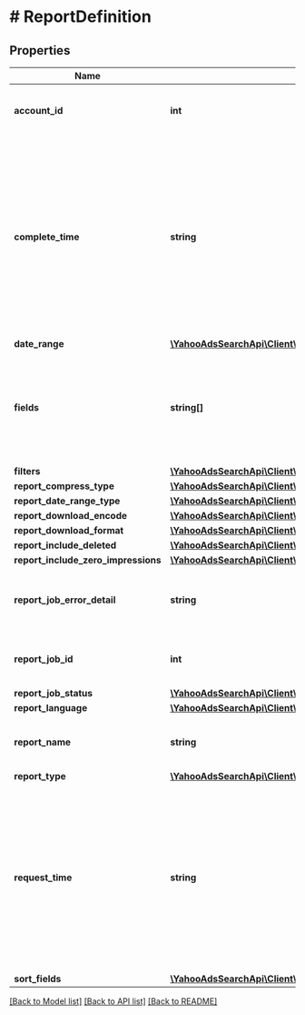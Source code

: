 # # ReportDefinition

## Properties

Name | Type | Description | Notes
------------ | ------------- | ------------- | -------------
**account_id** | **int** | &lt;ja&gt;アカウントIDです。&lt;/ja&gt;&lt;br&gt;&lt;en&gt;Account ID.&lt;/en&gt; | [optional] 
**complete_time** | **string** | &lt;ja&gt;ジョブの完了時刻です。&lt;br&gt;※YYYY/MM/DD hh:mm:ss形式になります。&lt;br&gt;※hhは24時間表記になります。&lt;/ja&gt;&lt;br&gt;&lt;en&gt;Completion time of Report Job request.&lt;br&gt;*Displays in YYYY/MM/DD hh:mm:ss form.&lt;br&gt;*hh will display in 24-hour time.&lt;/en&gt; | [optional] 
**date_range** | [**\YahooAdsSearchApi\Client\Model\ReportDefinitionServiceReportDateRange**](ReportDefinitionServiceReportDateRange.md) |  | [optional] 
**fields** | **string[]** | &lt;ja&gt;フィールド（レポートの出力項目名）です。&lt;/ja&gt;&lt;br&gt;&lt;en&gt;Item name of the report.&lt;br&gt;Can appoint the value retrieved from getReportFields.&lt;/en&gt; | [optional] 
**filters** | [**\YahooAdsSearchApi\Client\Model\ReportDefinitionServiceReportFilter[]**](ReportDefinitionServiceReportFilter.md) |  | [optional] 
**report_compress_type** | [**\YahooAdsSearchApi\Client\Model\ReportDefinitionServiceReportCompressType**](ReportDefinitionServiceReportCompressType.md) |  | [optional] 
**report_date_range_type** | [**\YahooAdsSearchApi\Client\Model\ReportDefinitionServiceReportDateRangeType**](ReportDefinitionServiceReportDateRangeType.md) |  | [optional] 
**report_download_encode** | [**\YahooAdsSearchApi\Client\Model\ReportDefinitionServiceReportDownloadEncode**](ReportDefinitionServiceReportDownloadEncode.md) |  | [optional] 
**report_download_format** | [**\YahooAdsSearchApi\Client\Model\ReportDefinitionServiceReportDownloadFormat**](ReportDefinitionServiceReportDownloadFormat.md) |  | [optional] 
**report_include_deleted** | [**\YahooAdsSearchApi\Client\Model\ReportDefinitionServiceReportIncludeDeleted**](ReportDefinitionServiceReportIncludeDeleted.md) |  | [optional] 
**report_include_zero_impressions** | [**\YahooAdsSearchApi\Client\Model\ReportDefinitionServiceReportIncludeZeroImpressions**](ReportDefinitionServiceReportIncludeZeroImpressions.md) |  | [optional] 
**report_job_error_detail** | **string** | &lt;ja&gt;レポートジョブのエラー詳細です。&lt;/ja&gt;&lt;br&gt;&lt;en&gt;Error details of Report Job.&lt;/en&gt; | [optional] 
**report_job_id** | **int** | &lt;ja&gt;レポートジョブIDです。&lt;/ja&gt;&lt;br&gt;&lt;en&gt;Report Job ID.&lt;/en&gt; | [optional] 
**report_job_status** | [**\YahooAdsSearchApi\Client\Model\ReportDefinitionServiceReportJobStatus**](ReportDefinitionServiceReportJobStatus.md) |  | [optional] 
**report_language** | [**\YahooAdsSearchApi\Client\Model\ReportDefinitionServiceReportLanguage**](ReportDefinitionServiceReportLanguage.md) |  | [optional] 
**report_name** | **string** | &lt;ja&gt;レポート名称です。&lt;/ja&gt;&lt;br&gt;&lt;en&gt;Name of the report.&lt;/en&gt; | [optional] 
**report_type** | [**\YahooAdsSearchApi\Client\Model\ReportDefinitionServiceReportType**](ReportDefinitionServiceReportType.md) |  | [optional] 
**request_time** | **string** | &lt;ja&gt;ジョブの起動時刻です。&lt;br&gt;※YYYY/MM/DD hh:mm:ss形式になります。&lt;br&gt;※hhは24時間表記になります。&lt;/ja&gt;&lt;br&gt;&lt;en&gt;Start time of Report Job request.&lt;br&gt;*Displays in YYYY/MM/DD hh:mm:ss form.&lt;br&gt;*hh will display in 24-hour time.&lt;/en&gt; | [optional] 
**sort_fields** | [**\YahooAdsSearchApi\Client\Model\ReportDefinitionServiceReportSortField**](ReportDefinitionServiceReportSortField.md) |  | [optional] 

[[Back to Model list]](../../README.md#documentation-for-models) [[Back to API list]](../../README.md#documentation-for-api-endpoints) [[Back to README]](../../README.md)


